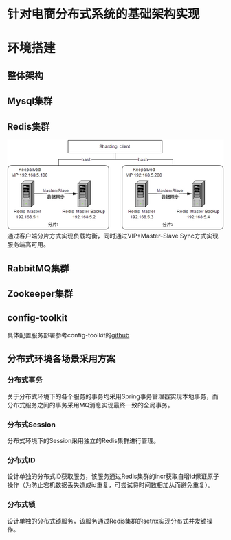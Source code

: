 # 针对电商分布式系统的基础架构实现

# 环境搭建
## 整体架构

## Mysql集群

## Redis集群
![sharding cluster](doc/redis_sharding_cluster.jpg)
通过客户端分片方式实现负载均衡，同时通过VIP+Master-Slave Sync方式实现服务端高可用。

## RabbitMQ集群

## Zookeeper集群

## config-toolkit
具体配置服务部署参考config-toolkit的<a href="https://github.com/dangdangdotcom/config-toolkit">github</a>

## 分布式环境各场景采用方案
### 分布式事务
关于分布式环境下的各个服务的事务均采用Spring事务管理器实现本地事务，而分布式服务之间的事务采用MQ消息实现最终一致的全局事务。

### 分布式Session
分布式环境下的Session采用独立的Redis集群进行管理。

### 分布式ID
设计单独的分布式ID获取服务，该服务通过Redis集群的incr获取自增id保证原子操作（为防止宕机数据丢失造成id重复，可尝试将时间数相加从而避免重复）。

### 分布式锁
设计单独的分布式锁服务，该服务通过Redis集群的setnx实现分布式并发锁操作。